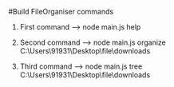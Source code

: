#Build FileOrganiser commands

1. First command --> node main.js help


2. Second command --> node main.js organize C:\Users\91931\Desktop\file\downloads


3. Third command --> node main.js tree C:\Users\91931\Desktop\file\downloads